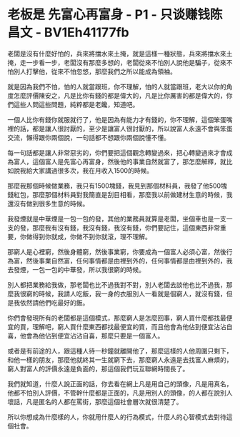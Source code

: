 # 老板是 先富心再富身 - P1 - 只谈赚钱陈昌文 - BV1Eh41177fb

老闆是沒有什麼好怕的，兵來將擋水來土掩，就是這樣一種狀態，兵來將擋水來土掩，走一步看一步，老闆沒有那麼多想的，老闆從來不怕別人說他是騙子，從來不怕別人打擊他，從來不怕忽悠，那麼我們之所以能成為領袖。

就是因為我們不怕，怕的人就當跟班，你不理解，怕的人就當跟班，老大以你的角度怎麼評價陳安之，凡是比你有錢的都是偉大的，凡是比你厲害的都是偉大的，你們這些人問這些問題，純粹都是老饞，知道吧。

一個人比你有錢你就服就行了，他是因為有能力才有錢的，你不理解，這個笨蛋嘴裡的話，都是讓人很討厭的，至少是讓富人很討厭的，所以說富人永遠不會與笨蛋交流，懶得跟你兩個說，一句話都不想跟你兩個說懂不懂。

每一句話都是讓人非常惡劣的，你們要把這個觀念轉變過來，把心轉變過來才會成為富人，這個富人是先富心再富身，然後他的事業自然就富了，那怎麼解釋，就比如說我給大家講過很多次，我在月收入1500的時候。

那麼我那個時候做業務，我只有1500塊錢，我見到那個材料員，我發了他500塊錢紅包，那麼那個材料員對我簡直是刮目相看，那麼我以前做建材生意的時候，我還沒有做到很多生意的時候。

我發煙就是中華煙是一包一包的發，其他的業務員就算是老闆，坐個車也是一支一支的發，那麼我有沒有錢，我沒有錢，我沒有錢，你們要記住，這個東西非常重要，你做得到你就成，你做不到你就滾，理不理解。

那窮人是心裡窮，然後身體窮，然後事業窮，你要成為一個富人必須心富，然後行為富，然後事業自然富，任何事情都是由裡到外的，任何事情都是由裡到外的，我去發煙，一包一包的中華發，所以我很窮的時候。

別人都把業務給我做，那老闆也比不過我對不對，別人老闆去談他也比不過我，那麼我很窮的時候，我請人吃飯，我一身的衣服別人一看就是個窮人，就沒有錢，但是我依然請他們吃最好的飯。

你們會發現所有的老闆都是這個模式，那麼窮人是怎麼回事，窮人買什麼都找最便宜的買，理解吧，窮人買什麼東西都找最便宜的買，而且他會為他佔到便宜沾沾自喜，他會為他佔到便宜沾沾自喜，那麼只要是一個富人。

或者是有前途的人，跟這種人待一秒鐘就離開他了，那麼這樣的人他周圍只剩下，和他一樣的朋友，那麼他就終其一生就窮下去，那麼窮人永遠是去找富人麻煩的，窮人對富人的評價永遠是負面的，那這個我們玩互聯網時間長了。

我們就知道，什麼人說正面的話，你去看在網上凡是用自己的頭像，凡是用真名，他都不怕別人評價，不管幹什麼都是正面的，凡是用別人的頭像，的人都在說別人壞話，凡是匿名的人都在罵街，那麼這個社會層次就很清楚了。

所以你想成為什麼樣的人，你就用什麼人的行為模式，什麼人的心智模式去對待這個社會。